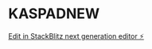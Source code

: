 # KASPADNEW

[Edit in StackBlitz next generation editor ⚡️](https://stackblitz.com/~/github.com/memeversealph/KASPADNEW)